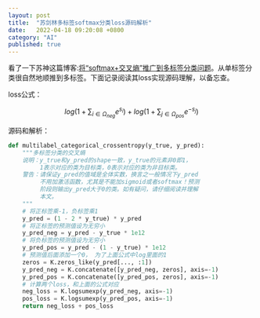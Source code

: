 ```yaml
---
layout: post
title:  "苏剑林多标签softmax分类loss源码解析"
date:   2022-04-18 09:20:08 +0800
category: "AI"
published: true
---
```

看了一下苏神这篇博客:[将“softmax+交叉熵”推广到多标签分类问题](https://kexue.fm/archives/7359)。从单标签分类很自然地顺推到多标签。下面记录阅读其loss实现源码理解，以备忘查。

loss公式：

$$
log\left(1+\sum_{i\in\Omega_{neg}} e^{s_i}\right) + log\left(1+\sum_{j\in\Omega_{pos}} e^{-s_j}\right)
$$

<!--more-->

源码和解析：
```python
def multilabel_categorical_crossentropy(y_true, y_pred):
    """多标签分类的交叉熵
    说明：y_true和y_pred的shape一致，y_true的元素非0即1，
         1表示对应的类为目标类，0表示对应的类为非目标类。
    警告：请保证y_pred的值域是全体实数，换言之一般情况下y_pred
         不用加激活函数，尤其是不能加sigmoid或者softmax！预测
         阶段则输出y_pred大于0的类。如有疑问，请仔细阅读并理解
         本文。
    """
    # 将正标签乘-1，负标签乘1
    y_pred = (1 - 2 * y_true) * y_pred
    # 将正标签的预测值设为无穷小
    y_pred_neg = y_pred - y_true * 1e12
    # 将负标签的预测值设为无穷小
    y_pred_pos = y_pred - (1 - y_true) * 1e12
    # 预测值后面添加一个0， 为了上面公式中log里面的1
    zeros = K.zeros_like(y_pred[..., :1])
    y_pred_neg = K.concatenate([y_pred_neg, zeros], axis=-1)
    y_pred_pos = K.concatenate([y_pred_pos, zeros], axis=-1)
    # 计算两个loss，和上面的公式对应
    neg_loss = K.logsumexp(y_pred_neg, axis=-1)
    pos_loss = K.logsumexp(y_pred_pos, axis=-1)
    return neg_loss + pos_loss
```